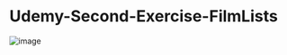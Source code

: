 # Udemy-Second-Exercise-FilmLists
![image](https://user-images.githubusercontent.com/112325990/206523139-e6973f6f-3cfc-4bee-8d4d-12aab3a225af.png)
